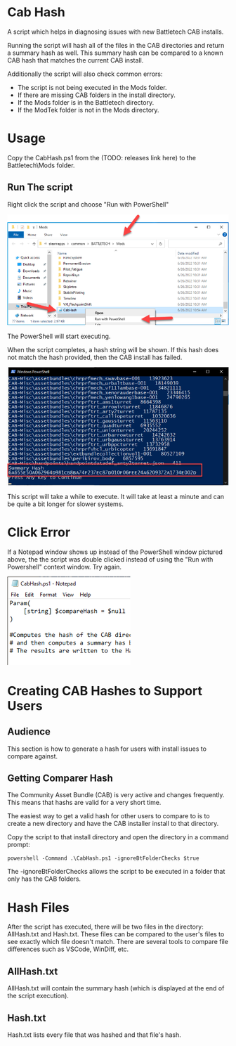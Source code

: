 # Cab Hash
A script which helps in diagnosing issues with new Battletech CAB installs.

Running the script will hash all of the files in the CAB directories and return a summary hash as well.  This summary hash can be compared to a known CAB hash that matches the current CAB install.

Additionally the script will also check common errors:
* The script is not being executed in the Mods folder.
* If there are missing CAB folders in the install directory.
* If the Mods folder is in the Battletech directory.
* If the ModTek folder is not in the Mods directory.

# Usage
Copy the CabHash.ps1 from the (TODO: releases link here) to the Battletech\Mods folder.

## Run The script
Right click the script and choose "Run with PowerShell"

![Explorer power shell](Media/PowerShellContextMenu.png)

The PowerShell will start executing.

When the script completes, a hash string will be shown.  If this hash does not match the hash provided, then the CAB install has failed.

![Explorer power shell](Media/PowerShellExecute.png)

This script will take a while to execute.  It will take at least a minute and can be quite a bit longer for slower systems.

# Click Error
If a Notepad window shows up instead of the PowerShell window pictured above, the the script was double clicked instead of using the "Run with Powershell" context window.  Try again.

![](Media/NotepadError.png)

# Creating CAB Hashes to Support Users

## Audience 
This section is how to generate a hash for users with install issues to compare against.

## Getting Comparer Hash
The Community Asset Bundle (CAB) is very active and changes frequently.  This means that hashs are valid for a very short time.

The easiest way to get a valid hash for other users to compare to is to create a new directory and have the CAB installer install to that directory.

Copy the script to that install directory and open the directory in a command prompt:

```
powershell -Command .\CabHash.ps1 -ignoreBtFolderChecks $true
```

The -ignoreBtFolderChecks allows the script to be executed in a folder that only has the CAB folders.

# Hash Files
After the script has executed, there will be two files in the directory:  AllHash.txt and Hash.txt.  These files can be compared to the user's files to see exactly which file doesn't match.  There are several tools to compare file differences such as VSCode, WinDiff, etc.


## AllHash.txt
AllHash.txt will contain the summary hash (which is displayed at the end of the script execution).

## Hash.txt
Hash.txt lists every file that was hashed and that file's hash.  

